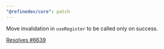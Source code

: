 ```yaml
---
"@refinedev/core": patch
---
```


Move invalidation in `useRegister` to be called only on success.

[Resolves #6639](https://github.com/refinedev/refine/issues/6639)
